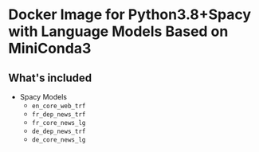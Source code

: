 # Docker Image for Python3.8+Spacy with Language Models Based on MiniConda3

## What's included
- Spacy Models
  - `en_core_web_trf`
  - `fr_dep_news_trf`
  - `fr_core_news_lg`
  - `de_dep_news_trf`
  - `de_core_news_lg`

